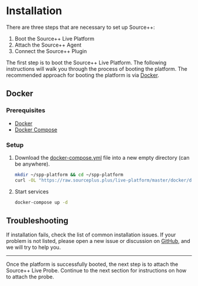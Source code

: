 # Installation

There are three steps that are necessary to set up Source++:

1. Boot the Source++ Live Platform
1. Attach the Source++ Agent
1. Connect the Source++ Plugin

The first step is to boot the Source++ Live Platform. The following instructions will walk you through the process of booting the platform. The recommended approach for booting the platform is via [Docker](#docker).

## Docker

### Prerequisites

- [Docker](https://docs.docker.com/get-docker/)
- [Docker Compose](https://docs.docker.com/compose/install/)

### Setup

1. Download the [docker-compose.yml](https://github.com/sourceplusplus/sourceplusplus/blob/master/docker/docker-compose.yml) file into a new empty directory (can be anywhere).

    ```sh
    mkdir ~/spp-platform && cd ~/spp-platform
    curl -OL "https://raw.sourceplus.plus/live-platform/master/docker/docker-compose.yml"
    ```

2. Start services

    ```sh
    docker-compose up -d
    ```

## Troubleshooting

If installation fails, check the list of common installation issues. If your problem is not listed, please open a new issue or discussion on [GitHub](https://github.com/sourceplusplus/sourceplusplus), and we will try to help you.

---

Once the platform is successfully booted, the next step is to attach the Source++ Live Probe. Continue to the next section for instructions on how to attach the probe.
